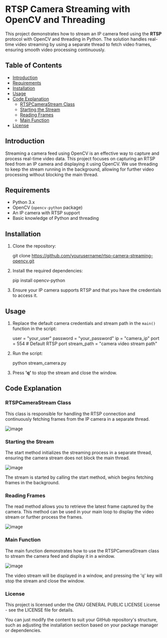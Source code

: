 # RTSP Camera Streaming with OpenCV and Threading

This project demonstrates how to stream an IP camera feed using the **RTSP** protocol with OpenCV and threading in Python. The solution handles real-time video streaming by using a separate thread to fetch video frames, ensuring smooth video processing continuously.

## Table of Contents
- [Introduction](#introduction)
- [Requirements](#requirements)
- [Installation](#installation)
- [Usage](#usage)
- [Code Explanation](#code-explanation)
  - [RTSPCameraStream Class](#rtspcamerastream-class)
  - [Starting the Stream](#starting-the-stream)
  - [Reading Frames](#reading-frames)
  - [Main Function](#main-function)
- [License](#license)

## Introduction

Streaming a camera feed using OpenCV is an effective way to capture and process real-time video data. This project focuses on capturing an RTSP feed from an IP camera and displaying it using OpenCV. We use threading to keep the stream running in the background, allowing for further video processing without blocking the main thread.

## Requirements

- Python 3.x
- OpenCV (`opencv-python` package)
- An IP camera with RTSP support
- Basic knowledge of Python and threading

## Installation

1. Clone the repository:

    git clone https://github.com/yourusername/rtsp-camera-streaming-opencv.git

2. Install the required dependencies:

    pip install opencv-python

3. Ensure your IP camera supports RTSP and that you have the credentials to access it.

## Usage

1. Replace the default camera credentials and stream path in the `main()` function in the script:

    user = "your_user"
    password = "your_password"
    ip = "camera_ip"
    port = 554  # Default RTSP port
    stream_path = "camera video stream path"

2. Run the script:

    python stream_camera.py

3. Press **'q'** to stop the stream and close the window.

## Code Explanation

### RTSPCameraStream Class

This class is responsible for handling the RTSP connection and continuously fetching frames from the IP camera in a separate thread.

![image](https://github.com/user-attachments/assets/9d64fd18-cf4b-4b47-8c7c-6487feb42ed8)

### Starting the Stream

The start method initializes the streaming process in a separate thread, ensuring the camera stream does not block the main thread.

![image](https://github.com/user-attachments/assets/122268cf-342a-4680-bed9-ebfcf2db53f6)

The stream is started by calling the start method, which begins fetching frames in the background.

### Reading Frames

The read method allows you to retrieve the latest frame captured by the camera. This method can be used in your main loop to display the video stream or further process the frames.

![image](https://github.com/user-attachments/assets/4248070b-f5bc-4b3a-942d-d46377b9d551)

### Main Function

The main function demonstrates how to use the RTSPCameraStream class to stream the camera feed and display it in a window.

![image](https://github.com/user-attachments/assets/3e13e27b-78e8-4759-af42-8f82b6316837)

The video stream will be displayed in a window, and pressing the 'q' key will stop the stream and close the window.

### License

This project is licensed under the GNU GENERAL PUBLIC LICENSE License - see the LICENSE file for details.

You can just modify the content to suit your GitHub repository's structure, such as adjusting the installation section based on your package manager or dependencies.


